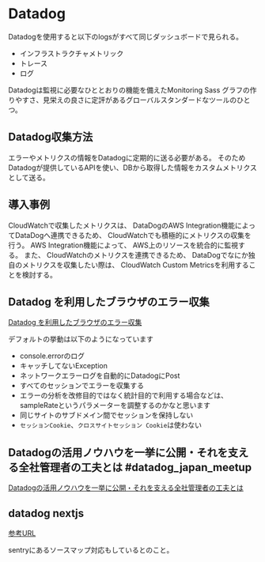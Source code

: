 # Datadog

Datadogを使用すると以下のlogsがすべて同じダッシュボードで見られる。
- インフラストラクチャメトリック
- トレース
- ログ

Datadogは監視に必要なひととおりの機能を備えたMonitoring Sass
グラフの作りやすさ、見栄えの良さに定評があるグローバルスタンダードなツールのひとつ。

## Datadog収集方法

エラーやメトリクスの情報をDatadogに定期的に送る必要がある。
そのためDatadogが提供しているAPIを使い、DBから取得した情報をカスタムメトリクスとして送る。

## 導入事例

CloudWatchで収集したメトリクスは、 DataDogのAWS Integration機能によってDataDogへ連携できるため、 CloudWatchでも積極的にメトリクスの収集を行う。
AWS Integration機能によって、 AWS上のリソースを統合的に監視する。
また、 CloudWatchのメトリクスを連携できるため、 DataDogでなにか独自のメトリクスを収集したい際は、 CloudWatch Custom Metricsを利用することを検討する。

## Datadog を利用したブラウザのエラー収集
[Datadog を利用したブラウザのエラー収集](https://zenn.dev/kurosame/articles/482601fa0f422df9390d)

デフォルトの挙動は以下のようになっています
- console.errorのログ
- キャッチしてないException
- ネットワークエラーログを自動的にDatadogにPost
- すべてのセッションでエラーを収集する
- エラーの分析を改修目的ではなく統計目的で利用する場合などは、sampleRateというパラメーターを調整するのかなと思います
- 同じサイトのサブドメイン間でセッションを保持しない
- `セッションCookie`、`クロスサイトセッション Cookie`は使わない

## Datadogの活用ノウハウを一挙に公開・それを支える全社管理者の工夫とは #datadog_japan_meetup
[Datadogの活用ノウハウを一挙に公開・それを支える全社管理者の工夫とは](https://techblog.zozo.com/entry/datadog-japan-meetup-2022-summer)

## datadog nextjs
[参考URL](https://qiita.com/kotarella1110/items/0a1578e8a1be09dc7c1a)

sentryにあるソースマップ対応もしているとのこと。
